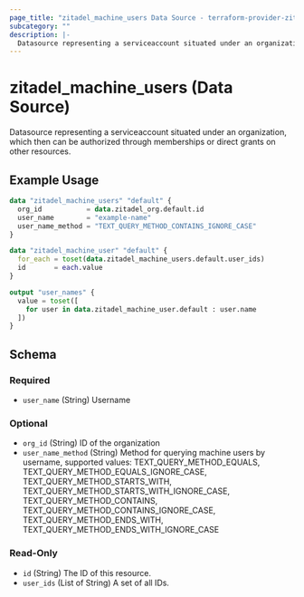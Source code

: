 ```yaml
---
page_title: "zitadel_machine_users Data Source - terraform-provider-zitadel"
subcategory: ""
description: |-
  Datasource representing a serviceaccount situated under an organization, which then can be authorized through memberships or direct grants on other resources.
---
```


# zitadel_machine_users (Data Source)

Datasource representing a serviceaccount situated under an organization, which then can be authorized through memberships or direct grants on other resources.

## Example Usage

```terraform
data "zitadel_machine_users" "default" {
  org_id           = data.zitadel_org.default.id
  user_name        = "example-name"
  user_name_method = "TEXT_QUERY_METHOD_CONTAINS_IGNORE_CASE"
}

data "zitadel_machine_user" "default" {
  for_each = toset(data.zitadel_machine_users.default.user_ids)
  id       = each.value
}

output "user_names" {
  value = toset([
    for user in data.zitadel_machine_user.default : user.name
  ])
}
```

<!-- schema generated by tfplugindocs -->
## Schema

### Required

- `user_name` (String) Username

### Optional

- `org_id` (String) ID of the organization
- `user_name_method` (String) Method for querying machine users by username, supported values: TEXT_QUERY_METHOD_EQUALS, TEXT_QUERY_METHOD_EQUALS_IGNORE_CASE, TEXT_QUERY_METHOD_STARTS_WITH, TEXT_QUERY_METHOD_STARTS_WITH_IGNORE_CASE, TEXT_QUERY_METHOD_CONTAINS, TEXT_QUERY_METHOD_CONTAINS_IGNORE_CASE, TEXT_QUERY_METHOD_ENDS_WITH, TEXT_QUERY_METHOD_ENDS_WITH_IGNORE_CASE

### Read-Only

- `id` (String) The ID of this resource.
- `user_ids` (List of String) A set of all IDs.
